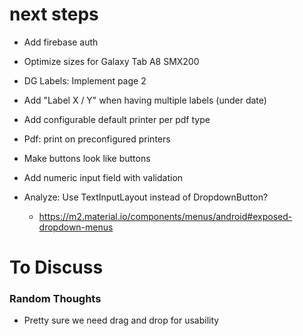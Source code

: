 # next steps
* Add firebase auth
* Optimize sizes for Galaxy Tab A8 SMX200


* DG Labels: Implement page 2
* Add "Label X / Y" when having multiple labels (under date)

* Add configurable default printer per pdf type
* Pdf: print on preconfigured printers


* Make buttons look like buttons

* Add numeric input field with validation

* Analyze: Use TextInputLayout instead of DropdownButton?
    * https://m2.material.io/components/menus/android#exposed-dropdown-menus

# To Discuss

### Random Thoughts

* Pretty sure we need drag and drop for usability